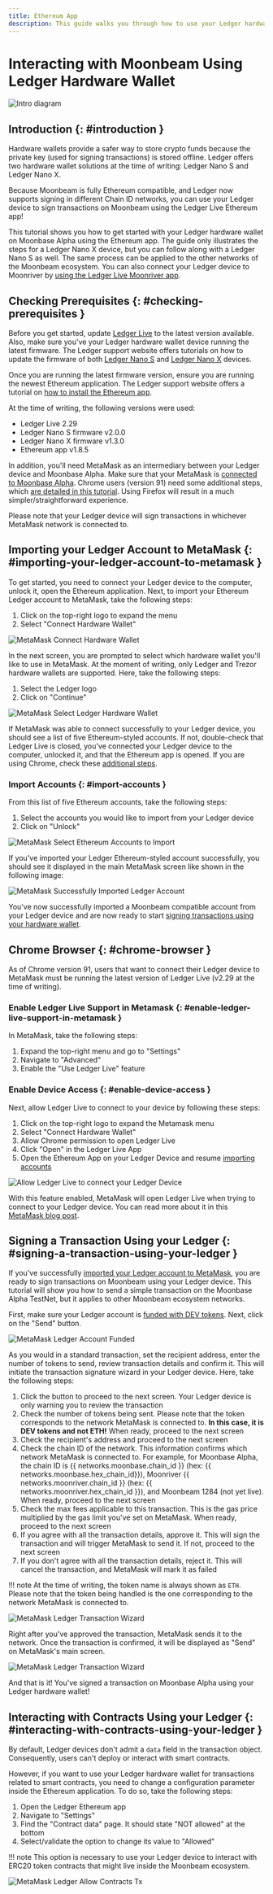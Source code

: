 ```yaml
---
title: Ethereum App
description: This guide walks you through how to use your Ledger hardware wallet and the Ledger Live Ethereum app to sign transactions in Moonbeam, leveraging its Ethereum compatibility features
---
```


# Interacting with Moonbeam Using Ledger Hardware Wallet

![Intro diagram](/images/tokens/connect/ledger/ledger-banner.png)

## Introduction {: #introduction } 

Hardware wallets provide a safer way to store crypto funds because the private key (used for signing transactions) is stored offline. Ledger offers two hardware wallet solutions at the time of writing: Ledger Nano S and Ledger Nano X.

Because Moonbeam is fully Ethereum compatible, and Ledger now supports signing in different Chain ID networks, you can use your Ledger device to sign transactions on Moonbeam using the Ledger Live Ethereum app!

This tutorial shows you how to get started with your Ledger hardware wallet on Moonbase Alpha using the Ethereum app. The guide only illustrates the steps for a Ledger Nano X device, but you can follow along with a Ledger Nano S as well. The same process can be applied to the other networks of the Moonbeam ecosystem. You can also connect your Ledger device to Moonriver by [using the Ledger Live Moonriver app](/connect/ledger/moonriver-ledger/).

## Checking Prerequisites {: #checking-prerequisites } 

Before you get started, update [Ledger Live](https://www.ledger.com/ledger-live/download) to the latest version available. Also, make sure you've your Ledger hardware wallet device running the latest firmware. The Ledger support website offers tutorials on how to update the firmware of both [Ledger Nano S](https://support.ledger.com/hc/en-us/articles/360002731113-Update-Ledger-Nano-S-firmware) and [Ledger Nano X](https://support.ledger.com/hc/en-us/articles/360013349800-Update-Ledger-Nano-X-firmware) devices.

Once you are running the latest firmware version, ensure you are running the newest Ethereum application. The Ledger support website offers a tutorial on [how to install the Ethereum app](https://support.ledger.com/hc/en-us/articles/360009576554-Ethereum-ETH-).

At the time of writing, the following versions were used:

 - Ledger Live 2.29
 - Ledger Nano S firmware v2.0.0
 - Ledger Nano X firmware v1.3.0
 - Ethereum app v1.8.5

In addition, you'll need MetaMask as an intermediary between your Ledger device and Moonbase Alpha. Make sure that your MetaMask is [connected to Moonbase Alpha](/tokens/connect/metamask/). Chrome users (version 91) need some additional steps, which [are detailed in this tutorial](#chrome-browser). Using Firefox will result in a much simpler/straightforward experience.

Please note that your Ledger device will sign transactions in whichever MetaMask network is connected to.

## Importing your Ledger Account to MetaMask {: #importing-your-ledger-account-to-metamask } 

To get started, you need to connect your Ledger device to the computer, unlock it, open the Ethereum application. Next, to import your Ethereum Ledger account to MetaMask, take the following steps:

 1. Click on the top-right logo to expand the menu
 2. Select "Connect Hardware Wallet"

![MetaMask Connect Hardware Wallet](/images/tokens/connect/ledger/ledger-1.png)

In the next screen, you are prompted to select which hardware wallet you'll like to use in MetaMask. At the moment of writing, only Ledger and Trezor hardware wallets are supported. Here, take the following steps:

 1. Select the Ledger logo
 2. Click on "Continue"

![MetaMask Select Ledger Hardware Wallet](/images/tokens/connect/ledger/ledger-2.png)

If MetaMask was able to connect successfully to your Ledger device, you should see a list of five Ethereum-styled accounts. If not, double-check that Ledger Live is closed, you've connected your Ledger device to the computer, unlocked it, and that the Ethereum app is opened. If you are using Chrome, check these [additional steps](#chrome-browser).

### Import Accounts {: #import-accounts } 

From this list of five Ethereum accounts, take the following steps:

 1. Select the accounts you would like to import from your Ledger device
 2. Click on "Unlock"

![MetaMask Select Ethereum Accounts to Import](/images/tokens/connect/ledger/ledger-3.png)

If you've imported your Ledger Ethereum-styled account successfully, you should see it displayed in the main MetaMask screen like shown in the following image:

![MetaMask Successfully Imported Ledger Account](/images/tokens/connect/ledger/ledger-4.png)

You've now successfully imported a Moonbeam compatible account from your Ledger device and are now ready to start [signing transactions using your hardware wallet](#signing-a-transaction-using-your-ledger).

## Chrome Browser {: #chrome-browser } 

As of Chrome version 91, users that want to connect their Ledger device to MetaMask must be running the latest version of Ledger Live (v2.29 at the time of writing). 

### Enable Ledger Live Support in Metamask {: #enable-ledger-live-support-in-metamask } 

In MetaMask, take the following steps:

 1. Expand the top-right menu and go to "Settings"
 2. Navigate to "Advanced"
 3. Enable the "Use Ledger Live" feature

### Enable Device Access {: #enable-device-access } 

Next, allow Ledger Live to connect to your device by following these steps:

 1. Click on the top-right logo to expand the Metamask menu
 2. Select "Connect Hardware Wallet"
 3. Allow Chrome permission to open Ledger Live
 4. Click "Open" in the Ledger Live App
 5. Open the Ethereum App on your Ledger Device and resume [importing accounts](#import-accounts)

 ![Allow Ledger Live to connect your Ledger Device](/images/tokens/connect/ledger/ledger-5.png)

With this feature enabled, MetaMask will open Ledger Live when trying to connect to your Ledger device. You can read more about it in this [MetaMask blog post](https://metamask.zendesk.com/hc/en-us/articles/360020394612-How-to-connect-a-Trezor-or-Ledger-Hardware-Wallet).

## Signing a Transaction Using your Ledger {: #signing-a-transaction-using-your-ledger } 

If you've successfully [imported your Ledger account to MetaMask](#importing-your-ledger-account-to-metamask), you are ready to sign transactions on Moonbeam using your Ledger device. This tutorial will show you how to send a simple transaction on the Moonbase Alpha TestNet, but it applies to other Moonbeam ecosystem networks.

First, make sure your Ledger account is [funded with DEV tokens](/builders/get-started/moonbase/#get-tokens/). Next, click on the "Send" button.

![MetaMask Ledger Account Funded](/images/tokens/connect/ledger/ledger-6.png)

As you would in a standard transaction, set the recipient address, enter the number of tokens to send, review transaction details and confirm it. This will initiate the transaction signature wizard in your Ledger device. Here, take the following steps:

 1. Click the button to proceed to the next screen. Your Ledger device is only warning you to review the transaction
 2. Check the number of tokens being sent. Please note that the token corresponds to the network MetaMask is connected to. **In this case, it is DEV tokens and not ETH!** When ready, proceed to the next screen
 3. Check the recipient's address and proceed to the next screen
 4. Check the chain ID of the network. This information confirms which network MetaMask is connected to. For example, for Moonbase Alpha, the chain ID is {{ networks.moonbase.chain_id }} (hex: {{ networks.moonbase.hex_chain_id}}), Moonriver {{ networks.moonriver.chain_id }} (hex: {{ networks.moonriver.hex_chain_id }}), and Moonbeam 1284 (not yet live). When ready, proceed to the next screen
 5. Check the max fees applicable to this transaction. This is the gas price multiplied by the gas limit you've set on MetaMask. When ready, proceed to the next screen
 6. If you agree with all the transaction details, approve it. This will sign the transaction and will trigger MetaMask to send it. If not, proceed to the next screen
 7. If you don't agree with all the transaction details, reject it. This will cancel the transaction, and MetaMask will mark it as failed

!!! note
    At the time of writing, the token name is always shown as `ETH`. Please note that the token being handled is the one corresponding to the network MetaMask is connected to.

![MetaMask Ledger Transaction Wizard](/images/tokens/connect/ledger/ledger-7.png)

Right after you've approved the transaction, MetaMask sends it to the network. Once the transaction is confirmed, it will be displayed as "Send" on MetaMask's main screen.

![MetaMask Ledger Transaction Wizard](/images/tokens/connect/ledger/ledger-8.png)

And that is it! You've signed a transaction on Moonbase Alpha using your Ledger hardware wallet!

## Interacting with Contracts Using your Ledger {: #interacting-with-contracts-using-your-ledger } 

By default, Ledger devices don't admit a `data` field in the transaction object. Consequently, users can't deploy or interact with smart contracts.

However, if you want to use your Ledger hardware wallet for transactions related to smart contracts, you need to change a configuration parameter inside the Ethereum application. To do so, take the following steps:

 1. Open the Ledger Ethereum app
 2. Navigate to "Settings"
 3. Find the "Contract data" page. It should state "NOT allowed" at the bottom
 4. Select/validate the option to change its value to "Allowed"

!!! note
    This option is necessary to use your Ledger device to interact with ERC20 token contracts that might live inside the Moonbeam ecosystem.

![MetaMask Ledger Allow Contracts Tx](/images/tokens/connect/ledger/ledger-9.png)